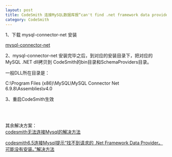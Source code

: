 ```yaml
---
layout: post
title: CodeSmith 连接MySQL数据库报“can't find .net framework data provider”
category: CodeSmith
---
```


1、下载 mysql-connector-net 安装

[mysql-connector-net](https://dev.mysql.com/downloads/connector/net/6.9.html)

2、mysql-connector-net 安装完毕之后，到对应的安装目录下，把对应的MySQL .NET dll拷贝到 CodeSmith的bin目录和SchemaProviders目录。

一般DLL所在目录是：

C:\\Program Files (x86)\\MySQL\\MySQL Connector Net 6.9.8\\Assemblies\\v4.0


3、重启CodeSmith生效


<br>
<br>

其余解决方案：
<br>
[codesmith无法连接Mysql的解决方法](http://blog.csdn.net/joke01/article/details/9469515)

[codesmith6.5连接Mysql提示“找不到请求的 .Net Framework Data Provider。可能没有安装。”解决方法](http://www.cnblogs.com/tim190/archive/2013/01/18/2866161.html)




